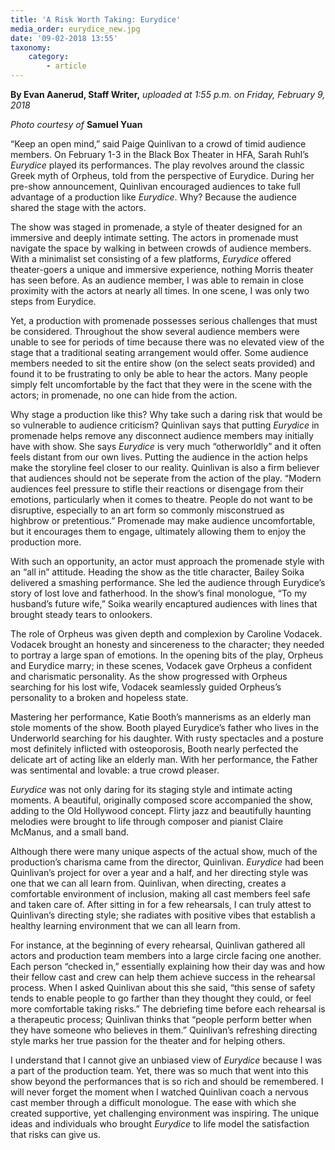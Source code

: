 ```yaml
---
title: 'A Risk Worth Taking: Eurydice'
media_order: eurydice_new.jpg
date: '09-02-2018 13:55'
taxonomy:
    category:
        - article
---
```


**By Evan Aanerud, Staff Writer,** _uploaded at 1:55 p.m. on Friday, February 9, 2018_

_Photo courtesy of_ **Samuel Yuan**

“Keep an open mind,” said Paige Quinlivan to a crowd of timid audience members. On February 1-3 in the Black Box Theater in HFA, Sarah Ruhl’s _Eurydice_ played its performances. The play revolves around the classic Greek myth of Orpheus, told from the perspective of Eurydice. During her pre-show announcement, Quinlivan encouraged audiences to take full advantage of a production like _Eurydice_. Why? Because the audience shared the stage with the actors.

The show was staged in promenade, a style of theater designed for an immersive and deeply intimate setting. The actors in promenade must navigate the space by walking in between crowds of audience members. With a minimalist set consisting of a few platforms, _Eurydice_ offered theater-goers a unique and immersive experience, nothing Morris theater has seen before. As an audience member, I was able to remain in close proximity with the actors at nearly all times. In one scene, I was only two steps from Eurydice.

Yet, a production with promenade possesses serious challenges that must be considered. Throughout the show several audience members were unable to see for periods of time because there was no elevated view of the stage that a traditional seating arrangement would offer. Some audience members needed to sit the entire show (on the select seats provided) and found it to be frustrating to only be able to hear the actors. Many people simply felt uncomfortable by the fact that they were in the scene with the actors; in promenade, no one can hide from the action. 

Why stage a production like this? Why take such a daring risk that would be so vulnerable to audience criticism? Quinlivan says that putting _Eurydice_ in promenade helps remove any disconnect audience members may initially have with show. She says _Eurydice_ is very much “otherworldly” and it often feels distant from our own lives. Putting the audience in the action helps make the storyline feel closer to our reality. Quinlivan is also a firm believer that audiences should not be seperate from the action of the play. “Modern audiences feel pressure to stifle their reactions or disengage from their emotions, particularly when it comes to theatre. People do not want to be disruptive, especially to an art form so commonly misconstrued as highbrow or pretentious.” Promenade may make audience uncomfortable, but it encourages them to engage, ultimately allowing them to enjoy the production more. 

With such an opportunity, an actor must approach the promenade style with an “all in” attitude. Heading the show as the title character, Bailey Soika delivered a smashing performance. She led the audience through Eurydice’s story of lost love and fatherhood. In the show’s final monologue, “To my husband’s future wife,” Soika wearily encaptured audiences with lines that brought steady tears to onlookers. 

The role of Orpheus was given depth and complexion by Caroline Vodacek. Vodacek brought an honesty and sincereness to the character; they needed to portray a large span of emotions. In the opening bits of the play, Orpheus and Eurydice marry; in these scenes, Vodacek gave Orpheus a confident and charismatic personality. As the show progressed with Orpheus searching for his lost wife, Vodacek seamlessly guided Orpheus’s personality to a broken and hopeless state. 

Mastering her performance, Katie Booth’s mannerisms as an elderly man stole moments of the show. Booth played Eurydice’s father who lives in the Underworld searching for his daughter. With rusty spectacles and a posture most definitely inflicted with osteoporosis, Booth nearly perfected the delicate art of acting like an elderly man. With her performance, the Father was sentimental and lovable: a true crowd pleaser. 


_Eurydice_ was not only daring for its staging style and intimate acting moments. A beautiful, originally composed score accompanied the show, adding to the Old Hollywood concept. Flirty jazz and beautifully haunting melodies were brought to life through composer and pianist Claire McManus, and a small band. 


Although there were many unique aspects of the actual show, much of the production’s charisma came from the director, Quinlivan. _Eurydice_ had been Quinlivan’s project for over a year and a half, and her directing style was one that we can all learn from. Quinlivan, when directing, creates a comfortable environment of inclusion, making all cast members feel safe and taken care of. After sitting in for a few rehearsals, I can truly attest to Quinlivan’s directing style; she radiates with positive vibes that establish a healthy learning environment that we can all learn from. 

For instance, at the beginning of every rehearsal, Quinlivan gathered all actors and production team members into a large circle facing one another. Each person “checked in,” essentially explaining how their day was and how their fellow cast and crew can help them achieve success in the rehearsal process. When I asked Quinlivan about this she said, “this sense of safety tends to enable people to go farther than they thought they could, or feel more comfortable taking risks.” The debriefing time before each rehearsal is a therapeutic process; Quinlivan thinks that “people perform better when they have someone who believes in them.” Quinlivan’s refreshing directing style marks her true passion for the theater and for helping others. 

I understand that I cannot give an unbiased view of _Eurydice_ because I was a part of the production team. Yet, there was so much that went into this show beyond the performances that is so rich and should be remembered. I will never forget the moment when I watched Quinlivan coach a nervous cast member through a difficult monologue. The ease with which she created supportive, yet challenging environment was inspiring. The unique ideas and individuals who brought _Eurydice_ to life model the satisfaction that risks can give us. 




